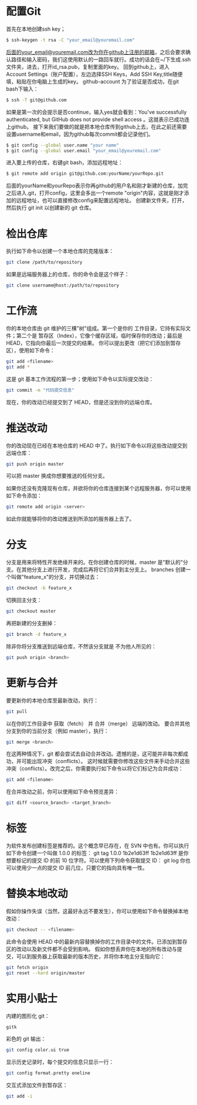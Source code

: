 # 配置Git

首先在本地创建ssh key；
```bash
$ ssh-keygen -t rsa -C "your_email@youremail.com"
```
后面的your_email@youremail.com改为你在github上注册的邮箱，之后会要求确认路径和输入密码，我们这使用默认的一路回车就行。成功的话会在~/下生成.ssh文件夹，进去，打开id_rsa.pub，复制里面的key。
回到github上，进入 Account Settings（账户配置），左边选择SSH Keys，Add SSH Key,title随便填，粘贴在你电脑上生成的key。
github-account
为了验证是否成功，在git bash下输入：
```bash
$ ssh -T git@github.com
```
如果是第一次的会提示是否continue，输入yes就会看到：You've successfully authenticated, but GitHub does not provide shell access 。这就表示已成功连上github。
接下来我们要做的就是把本地仓库传到github上去，在此之前还需要设置username和email，因为github每次commit都会记录他们。
```bash
$ git config --global user.name "your name"
$ git config --global user.email "your_email@youremail.com"
```
进入要上传的仓库，右键git bash，添加远程地址：
```bash
$ git remote add origin git@github.com:yourName/yourRepo.git
```
后面的yourName和yourRepo表示你再github的用户名和刚才新建的仓库，加完之后进入.git，打开config，这里会多出一个remote "origin"内容，这就是刚才添加的远程地址，也可以直接修改config来配置远程地址。
创建新文件夹，打开，然后执行 git init 以创建新的 git 仓库。
# 检出仓库
执行如下命令以创建一个本地仓库的克隆版本：
```bash
git clone /path/to/repository 
```
如果是远端服务器上的仓库，你的命令会是这个样子：
```bash
git clone username@host:/path/to/repository
```

# 工作流

你的本地仓库由 git 维护的三棵"树"组成。第一个是你的 工作目录，它持有实际文件；第二个是 暂存区（Index），它像个缓存区域，临时保存你的改动；最后是 HEAD，它指向你最后一次提交的结果。
你可以提出更改（把它们添加到暂存区），使用如下命令：
```bash
git add <filename>
git add *
```
这是 git 基本工作流程的第一步；使用如下命令以实际提交改动：
```bash
git commit -m "代码提交信息"
```
现在，你的改动已经提交到了 HEAD，但是还没到你的远端仓库。

# 推送改动

你的改动现在已经在本地仓库的 HEAD 中了。执行如下命令以将这些改动提交到远端仓库：
```bash
git push origin master
```
可以把 master 换成你想要推送的任何分支。 

如果你还没有克隆现有仓库，并欲将你的仓库连接到某个远程服务器，你可以使用如下命令添加：
```bash
git remote add origin <server>
```
如此你就能够将你的改动推送到所添加的服务器上去了。

# 分支

分支是用来将特性开发绝缘开来的。在你创建仓库的时候，master 是"默认的"分支。在其他分支上进行开发，完成后再将它们合并到主分支上。
branches
创建一个叫做"feature_x"的分支，并切换过去：
```bash
git checkout -b feature_x
```
切换回主分支：
```bash
git checkout master
```
再把新建的分支删掉：
```bash
git branch -d feature_x
```
除非你将分支推送到远端仓库，不然该分支就是 不为他人所见的：
```bash
git push origin <branch>
```

# 更新与合并

要更新你的本地仓库至最新改动，执行：
```bash
git pull
```
以在你的工作目录中 获取（fetch） 并 合并（merge） 远端的改动。
要合并其他分支到你的当前分支（例如 master），执行：
```bash
git merge <branch>
```
在这两种情况下，git 都会尝试去自动合并改动。遗憾的是，这可能并非每次都成功，并可能出现冲突（conflicts）。 这时候就需要你修改这些文件来手动合并这些冲突（conflicts）。改完之后，你需要执行如下命令以将它们标记为合并成功：
```bash
git add <filename>
```
在合并改动之前，你可以使用如下命令预览差异：
```bash
git diff <source_branch> <target_branch>
```

# 标签

为软件发布创建标签是推荐的。这个概念早已存在，在 SVN 中也有。你可以执行如下命令创建一个叫做 1.0.0 的标签：
git tag 1.0.0 1b2e1d63ff
1b2e1d63ff 是你想要标记的提交 ID 的前 10 位字符。可以使用下列命令获取提交 ID：
git log
你也可以使用少一点的提交 ID 前几位，只要它的指向具有唯一性。

# 替换本地改动

假如你操作失误（当然，这最好永远不要发生），你可以使用如下命令替换掉本地改动：
```bash
git checkout -- <filename>
```
此命令会使用 HEAD 中的最新内容替换掉你的工作目录中的文件。已添加到暂存区的改动以及新文件都不会受到影响。
假如你想丢弃你在本地的所有改动与提交，可以到服务器上获取最新的版本历史，并将你本地主分支指向它：
```bash
git fetch origin
git reset --hard origin/master
```

# 实用小贴士

内建的图形化 git：
```bash
gitk
```
彩色的 git 输出：
```bash
git config color.ui true
```
显示历史记录时，每个提交的信息只显示一行：
```bash
git config format.pretty oneline
```
交互式添加文件到暂存区：
```bash
git add -i
```